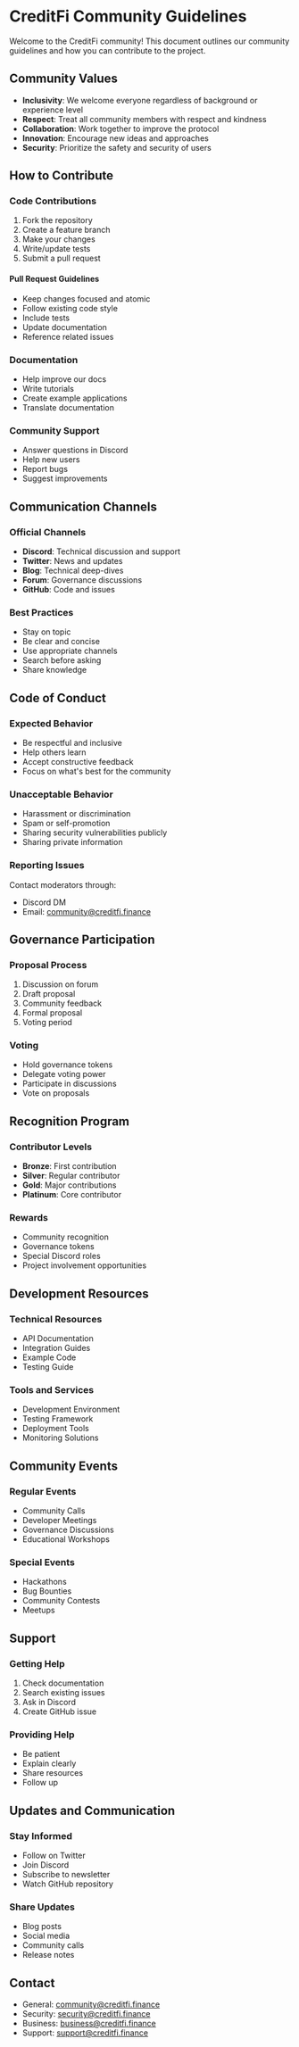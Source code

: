 # CreditFi Community Guidelines

Welcome to the CreditFi community! This document outlines our community guidelines and how you can contribute to the project.

## Community Values

- **Inclusivity**: We welcome everyone regardless of background or experience level
- **Respect**: Treat all community members with respect and kindness
- **Collaboration**: Work together to improve the protocol
- **Innovation**: Encourage new ideas and approaches
- **Security**: Prioritize the safety and security of users

## How to Contribute

### Code Contributions

1. Fork the repository
2. Create a feature branch
3. Make your changes
4. Write/update tests
5. Submit a pull request

#### Pull Request Guidelines

- Keep changes focused and atomic
- Follow existing code style
- Include tests
- Update documentation
- Reference related issues

### Documentation

- Help improve our docs
- Write tutorials
- Create example applications
- Translate documentation

### Community Support

- Answer questions in Discord
- Help new users
- Report bugs
- Suggest improvements

## Communication Channels

### Official Channels

- **Discord**: Technical discussion and support
- **Twitter**: News and updates
- **Blog**: Technical deep-dives
- **Forum**: Governance discussions
- **GitHub**: Code and issues

### Best Practices

- Stay on topic
- Be clear and concise
- Use appropriate channels
- Search before asking
- Share knowledge

## Code of Conduct

### Expected Behavior

- Be respectful and inclusive
- Help others learn
- Accept constructive feedback
- Focus on what's best for the community

### Unacceptable Behavior

- Harassment or discrimination
- Spam or self-promotion
- Sharing security vulnerabilities publicly
- Sharing private information

### Reporting Issues

Contact moderators through:
- Discord DM
- Email: community@creditfi.finance

## Governance Participation

### Proposal Process

1. Discussion on forum
2. Draft proposal
3. Community feedback
4. Formal proposal
5. Voting period

### Voting

- Hold governance tokens
- Delegate voting power
- Participate in discussions
- Vote on proposals

## Recognition Program

### Contributor Levels

- **Bronze**: First contribution
- **Silver**: Regular contributor
- **Gold**: Major contributions
- **Platinum**: Core contributor

### Rewards

- Community recognition
- Governance tokens
- Special Discord roles
- Project involvement opportunities

## Development Resources

### Technical Resources

- API Documentation
- Integration Guides
- Example Code
- Testing Guide

### Tools and Services

- Development Environment
- Testing Framework
- Deployment Tools
- Monitoring Solutions

## Community Events

### Regular Events

- Community Calls
- Developer Meetings
- Governance Discussions
- Educational Workshops

### Special Events

- Hackathons
- Bug Bounties
- Community Contests
- Meetups

## Support

### Getting Help

1. Check documentation
2. Search existing issues
3. Ask in Discord
4. Create GitHub issue

### Providing Help

- Be patient
- Explain clearly
- Share resources
- Follow up

## Updates and Communication

### Stay Informed

- Follow on Twitter
- Join Discord
- Subscribe to newsletter
- Watch GitHub repository

### Share Updates

- Blog posts
- Social media
- Community calls
- Release notes

## Contact

- General: community@creditfi.finance
- Security: security@creditfi.finance
- Business: business@creditfi.finance
- Support: support@creditfi.finance 